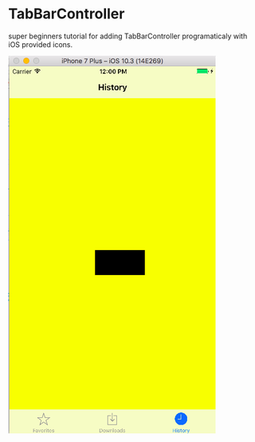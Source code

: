 # TabBarController

super beginners tutorial for adding TabBarController programaticaly with 
iOS provided icons.

![iOS](https://github.com/Saayaman/ImageStorage/blob/master/TabbarController.png)
